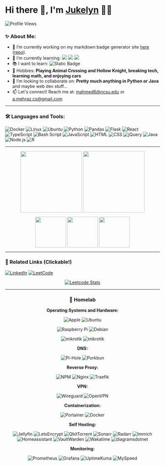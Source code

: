 # Hi there 👋, I'm [Jukelyn](https://github.com/Jukelyn) 👨‍💻

![Profile Views](https://komarev.com/ghpvc/?username=Jukelyn&label=Profile%20Views&color=0e75b6&style=flat)

### ✨ About Me:

- 🔭 I’m currently working on my markdown badge generator site [here](https://badge-maker.jukelyn.com/) ([repo](https://github.com/Jukelyn/badge-maker)).
- 🌱 I’m currently learning: <img src="https://img.shields.io/badge/react-%2320232a.svg?style=flat&logo=react&logoColor=%2361DAFB"> <img src="https://img.shields.io/badge/flask-%23000.svg?style=flat&logo=flask&logoColor=white"> <img src="https://img.shields.io/badge/typescript-%23007ACC.svg?style=flat&logo=typescript&logoColor=white"> 
- 📚 I want to learn: <img alt="Static Badge" src="https://img.shields.io/badge/c-label?style=flat&logo=c&color=1a437e">
- 🎾 Hobbies: **Playing Animal Crossing and Hollow Knight, breaking tech, learning math, and enjoying cars**
- 🤔 I’m looking to collaborate on: **Pretty much anything in Python or Java** and maybe web dev stuff...
- 📫 Let's connect! Reach me at: mahmed6@ncsu.edu or a.mehraz.cs@gmail.com

<hr />

### 🛠️ Languages and Tools:

![Docker](https://img.shields.io/badge/docker-%230db7ed.svg?style=flat&logo=docker&logoColor=white)
![Linux](https://img.shields.io/badge/Linux-FCC624?style=flatdge&logo=linux&logoColor=black)
![Ubuntu](https://img.shields.io/badge/Ubuntu-E95420?style=flat&logo=ubuntu&logoColor=white)
![Python](https://img.shields.io/badge/python-%2314354C.svg?style=flat&logo=python&logoColor=white)
![Pandas](https://img.shields.io/badge/pandas-%23150458.svg?style=flat&logo=pandas&logoColor=white)
![Flask](https://img.shields.io/badge/flask-%23000.svg?style=flat&logo=flask&logoColor=white)
![React](https://img.shields.io/badge/react-%2320232a.svg?style=flat&logo=react&logoColor=%2361DAFB)
![TypeScript](https://img.shields.io/badge/typescript-%23007ACC.svg?style=flat&logo=typescript&logoColor=white)
![Bash Script](https://img.shields.io/badge/bash_script-%23121011.svg?style=flat&logo=gnu-bash&logoColor=white)
![JavaScript](https://img.shields.io/badge/JavaScript-F7DF1E?style=flat&logo=javascript&logoColor=black)
![HTML](https://img.shields.io/badge/HTML5-E34F26?style=flat&logo=html5&logoColor=white)
![CSS](https://img.shields.io/badge/css-%23663399.svg?style=flat&logo=css&logoColor=white)
![jQuery](https://img.shields.io/badge/jquery-%230769AD.svg?style=flat&logo=jquery&logoColor=white)
![Java](https://img.shields.io/badge/java-%23ED8B00.svg?style=flat&logo=openjdk&logoColor=white)
![Node.js](https://img.shields.io/badge/Node.js-43853D?style=flat&logo=node.js&logoColor=white)
![R](https://img.shields.io/badge/r-%23276DC3.svg?style=flat&logo=r&logoColor=white)

<hr />

<p align="center">
  <img height=200 align="center" src="https://github-readme-stats.vercel.app/api?username=jukelyn&hide=reviews&theme=dark&show=commits,contribs,issues,prs,prs_merged,prs_merged_percentage&show_icons=true)">
  <img height=200 align="center" src="https://github-readme-stats.vercel.app/api/top-langs/?username=jukelyn&theme=dark&layout=donut">
</p>
<p align="center">
  <img height=100 align="center" src="https://github-readme-stats.vercel.app/api/pin?username=jukelyn&repo=acnh-fish-chart">
  <img height=100 align="center" src="https://github-readme-stats.vercel.app/api/pin?username=jukelyn&repo=calpal">
  <img height=100 align="center" src="https://github-readme-stats.vercel.app/api/pin?username=jukelyn&repo=bloomify">
</p>

<hr />

### 🔗 Related Links (Clickable!)

[![LinkedIn](https://img.shields.io/badge/linkedin-%230077B5.svg?style=for-the-badge&logo=linkedin&logoColor=white)](https://www.linkedin.com/in/mehraza/)
[![LeetCode](https://img.shields.io/badge/LeetCode-000000?style=for-the-badge&logo=LeetCode&logoColor=#d16c06)](https://leetcode.com/Jukelyn)

<div align="center">
  
  [![Leetcode Stats](https://leetcard.jacoblin.cool/Jukelyn?theme=dark&ext=activity)](https://leetcode.com/Jukelyn)

</div>

<hr />

<div align="center">

### 💾 Homelab

**Operating Systems and Hardware:**
  
  ![Apple](https://img.shields.io/badge/-Apple%20mac%20mini-%23000000?style=for-the-badge&logo=apple&logoColor=white)
  ![Ubuntu](https://img.shields.io/badge/-Ubuntu%2022.04.5%20LTS-%23E95420?style=for-the-badge&logo=ubuntu&logoColor=white)  

  ![Raspberry Pi](https://img.shields.io/badge/-Raspberry_Pi-%23C51A4A?style=for-the-badge&logo=Raspberry-Pi)
  ![Debian](https://img.shields.io/badge/-Debian%20GNU%2FLinux%2012%20(bookworm)-%23A81D33?style=for-the-badge&logo=debian)

  ![mikrotik](https://img.shields.io/badge/-CSS610--8G--2S%2B-%23293239?style=for-the-badge&logo=mikrotik&logoColor=white)
  ![mikrotik](https://img.shields.io/badge/-MikroTik%20SwOS-%23293239?style=for-the-badge&logo=mikrotik&logoColor=white)

**DNS:**
  
  ![Pi-Hole](https://img.shields.io/badge/pihole-%2396060C.svg?style=for-the-badge&logo=pi-hole&logoColor=white)
  ![Porkbun](https://img.shields.io/badge/porkbun-%23EF7878.svg?style=for-the-badge&logo=porkbun&logoColor=white)

**Reverse Proxy:**

  ![NPM](https://img.shields.io/badge/NPM-%23F15833.svg?style=for-the-badge&logo=nginxproxymanager&logoColor=white)
  ![Nginx](https://img.shields.io/badge/nginx-%23009639.svg?style=for-the-badge&logo=nginx&logoColor=white)
  ![Traefik](https://img.shields.io/badge/-traefik%20v2-%2300314b.svg?style=for-the-badge&logo=traefikproxy&logoColor=white)

**VPN:**
  
  ![Wireguard](https://img.shields.io/badge/wireguard-%2388171A.svg?style=for-the-badge&logo=wireguard&logoColor=white)
  ![OpenVPN](https://img.shields.io/badge/openvpn-%23EA7E20.svg?style=for-the-badge&logo=openvpn&logoColor=white)

**Containerization:**

  ![Portainer](https://img.shields.io/badge/portainer-%2313BEF9.svg?style=for-the-badge&logo=portainer&logoColor=white)
  ![Docker](https://img.shields.io/badge/docker-%230db7ed.svg?style=for-the-badge&logo=docker&logoColor=white)

**Self Hosting:**

  ![Jellyfin](https://img.shields.io/badge/jellyfin-%23000B25.svg?style=for-the-badge&logo=Jellyfin&logoColor=00A4DC)
  ![LetsEncrypt](https://img.shields.io/badge/letsencrypt-%23003A70.svg?style=for-the-badge&logo=letsencrypt&logoColor=00A4DC)
  ![QbitTorrent](https://img.shields.io/badge/qbittorrent-%232F67BA.svg?style=for-the-badge&logo=qbittorrent&logoColor=white)
  ![Sonarr](https://img.shields.io/badge/sonarr-%232596BE.svg?style=for-the-badge&logo=sonarr&logoColor=white)
  ![Radarr](https://img.shields.io/badge/radarr-%23FFCB3D.svg?style=for-the-badge&logo=radarr&logoColor=black)
  ![Immich](https://img.shields.io/badge/immich-%234250AF.svg?style=for-the-badge&logo=immich&logoColor=white)
  ![Homeassistant](https://img.shields.io/badge/homeassistant-%2318BCF2.svg?style=for-the-badge&logo=homeassistant&logoColor=white)
  ![VaultWarden](https://img.shields.io/badge/vaultwarden-%23000000.svg?style=for-the-badge&logo=vaultwarden&logoColor=white)
  ![Wakatime](https://img.shields.io/badge/wakapi-%23000000.svg?style=for-the-badge&logo=wakatime&logoColor=white)
  ![diagramsdotnet](https://img.shields.io/badge/drawio-%23F08705.svg?style=for-the-badge&logo=diagramsdotnet&logoColor=white)


**Monitoring:**

  ![Prometheus](https://img.shields.io/badge/prometheus-%23E6522C.svg?style=for-the-badge&logo=prometheus&logoColor=white)
  ![Grafana](https://img.shields.io/badge/grafana-%23F46800.svg?style=for-the-badge&logo=grafana&logoColor=white)
  ![UptimeKuma](https://img.shields.io/badge/uptimekuma-%235CDD8B.svg?style=for-the-badge&logo=uptimekuma&logoColor=black)
  ![MySpeed](https://img.shields.io/badge/MySpeed-%23141526.svg?style=for-the-badge&logo=speedtest&logoColor=white)

</div>
